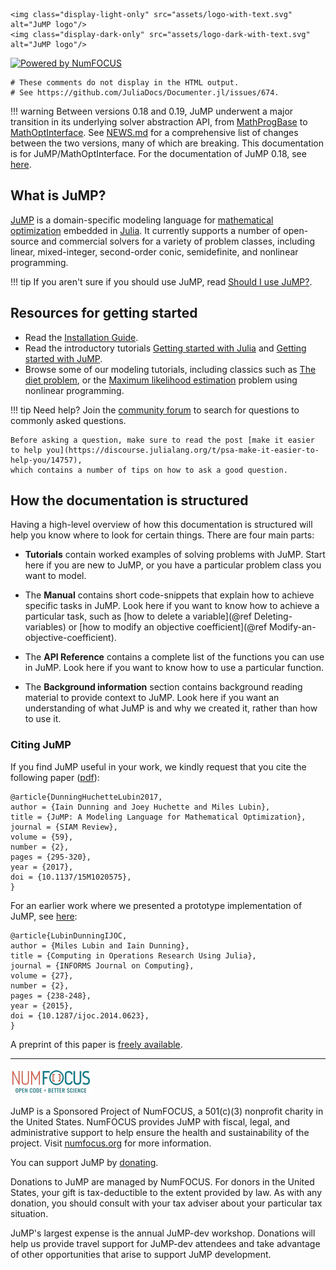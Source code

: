 ```@raw html
<img class="display-light-only" src="assets/logo-with-text.svg" alt="JuMP logo"/>
<img class="display-dark-only" src="assets/logo-dark-with-text.svg" alt="JuMP logo"/>
```

[![Powered by NumFOCUS](https://img.shields.io/badge/powered%20by-NumFOCUS-orange.svg?style=flat&colorA=E1523D&colorB=007D8A)](https://numfocus.org)

```@meta
# These comments do not display in the HTML output.
# See https://github.com/JuliaDocs/Documenter.jl/issues/674.
```

!!! warning
    Between versions 0.18 and 0.19, JuMP underwent a major transition in its
    underlying solver abstraction API, from
    [MathProgBase](https://github.com/JuliaOpt/MathProgBase.jl) to
    [MathOptInterface](https://github.com/jump-dev/MathOptInterface.jl).
    See [NEWS.md](https://github.com/jump-dev/JuMP.jl/blob/master/NEWS.md) for
    a comprehensive list of changes between the two versions, many of which
    are breaking. This documentation is for JuMP/MathOptInterface.
    For the documentation of JuMP 0.18, see
    [here](https://jump.dev/JuMP.jl/0.18/).

## What is JuMP?

[JuMP](https://github.com/jump-dev/JuMP.jl) is a domain-specific modeling
language for [mathematical optimization](https://en.wikipedia.org/wiki/Mathematical_optimization)
embedded in [Julia](https://julialang.org/). It currently supports a number of
open-source and commercial solvers for a variety of problem classes, including
linear, mixed-integer, second-order conic, semidefinite, and nonlinear
programming.

!!! tip
    If you aren't sure if you should use JuMP, read [Should I use JuMP?](@ref).

## Resources for getting started

* Read the [Installation Guide](@ref).
* Read the introductory tutorials [Getting started with Julia](@ref) and
  [Getting started with JuMP](@ref).
* Browse some of our modeling tutorials, including classics such as
  [The diet problem](@ref), or the [Maximum likelihood estimation](@ref) problem
  using nonlinear programming.

!!! tip
    Need help? Join the [community forum](https://discourse.julialang.org/c/domain/opt/13)
    to search for questions to commonly asked questions.

    Before asking a question, make sure to read the post [make it easier to help you](https://discourse.julialang.org/t/psa-make-it-easier-to-help-you/14757),
    which contains a number of tips on how to ask a good question.

## How the documentation is structured

Having a high-level overview of how this documentation is structured will help
you know where to look for certain things. There are four main parts:

* **Tutorials** contain worked examples of solving problems with JuMP. Start
  here if you are new to JuMP, or you have a particular problem class you want
  to model.

* The **Manual** contains short code-snippets that explain how to achieve
  specific tasks in JuMP. Look here if you want to know how to achieve a
  particular task, such as [how to delete a variable](@ref Deleting-variables)
  or [how to modify an objective coefficient](@ref Modify-an-objective-coefficient).

* The **API Reference** contains a complete list of the functions you can use in
  JuMP. Look here if you want to know how to use a particular function.

* The **Background information** section contains background reading material to
  provide context to JuMP. Look here if you want an understanding of what JuMP
  is and why we created it, rather than how to use it.

### Citing JuMP

If you find JuMP useful in your work, we kindly request that you cite the
following paper ([pdf](https://mlubin.github.io/pdf/jump-sirev.pdf)):

``` sourceCode
@article{DunningHuchetteLubin2017,
author = {Iain Dunning and Joey Huchette and Miles Lubin},
title = {JuMP: A Modeling Language for Mathematical Optimization},
journal = {SIAM Review},
volume = {59},
number = {2},
pages = {295-320},
year = {2017},
doi = {10.1137/15M1020575},
}
```

For an earlier work where we presented a prototype implementation of JuMP, see
[here](https://dx.doi.org/10.1287/ijoc.2014.0623):

``` sourceCode
@article{LubinDunningIJOC,
author = {Miles Lubin and Iain Dunning},
title = {Computing in Operations Research Using Julia},
journal = {INFORMS Journal on Computing},
volume = {27},
number = {2},
pages = {238-248},
year = {2015},
doi = {10.1287/ijoc.2014.0623},
}
```

A preprint of this paper is [freely available](https://arxiv.org/abs/1312.1431).

---

![NumFOCUS logo](assets/numfocus-logo.png)

JuMP is a Sponsored Project of NumFOCUS, a 501(c)(3) nonprofit charity in the
United States. NumFOCUS provides JuMP with fiscal, legal, and administrative
support to help ensure the health and sustainability of the project. Visit
[numfocus.org](https://numfocus.org) for more information.

You can support JuMP by [donating](https://numfocus.salsalabs.org/donate-to-jump/index.html).

Donations to JuMP are managed by NumFOCUS. For donors in the United States,
your gift is tax-deductible to the extent provided by law. As with any donation,
you should consult with your tax adviser about your particular tax situation.

JuMP's largest expense is the annual JuMP-dev workshop. Donations will help us
provide travel support for JuMP-dev attendees and take advantage of other
opportunities that arise to support JuMP development.
